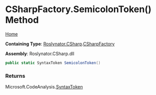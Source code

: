 # CSharpFactory\.SemicolonToken\(\) Method

[Home](../../../../README.md)

**Containing Type**: [Roslynator.CSharp](../../README.md)\.[CSharpFactory](../README.md)

**Assembly**: Roslynator\.CSharp\.dll

```csharp
public static SyntaxToken SemicolonToken()
```

### Returns

Microsoft\.CodeAnalysis\.[SyntaxToken](https://docs.microsoft.com/en-us/dotnet/api/microsoft.codeanalysis.syntaxtoken)

